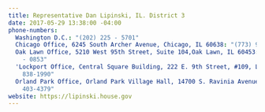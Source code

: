 ```yaml
---
title: Representative Dan Lipinski, IL. District 3
date: 2017-05-29 13:38:00 -04:00
phone-numbers:
  Washington D.C.: "(202) 225 - 5701"
  Chicago Office, 6245 South Archer Avenue, Chicago, IL 60638: "(773) 948-6223"
  Oak Lawn Office, 5210 West 95th Street, Suite 104,Oak Lawn, IL 60453: "(708) 424
    - 0853"
  'Lockport Office, Central Square Building, 222 E. 9th Street, #109, Lockport, IL 60441': "(815)
    838-1990"
  Orland Park Office, Orland Park Village Hall, 14700 S. Ravinia Avenue, Orland Park, IL 60462: "(708)
    403-4379"
website: https://lipinski.house.gov
---
```


